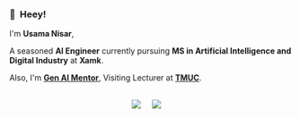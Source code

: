 

### 👋&nbsp;&nbsp;Heey!

I'm **Usama Nisar**, 

A seasoned **AI Engineer** currently pursuing **MS in Artificial Intelligence and Digital Industry** at **Xamk**.

Also, I'm **[Gen AI Mentor](https://Genai.works)**, Visiting Lecturer at **[TMUC](https://TMUC.edu,ok)**.
<br><br>


<p align='center'>
  <a href="https://www.linkedin.com/in/usama-nisar/"><img src="https://img.shields.io/badge/linkedin-%230077B5.svg?&style=for-the-badge&logo=linkedin&logoColor=white" /></a>&nbsp;&nbsp;&nbsp;&nbsp;
  <a href="mailto:usamanisarkhan85@gmail.com?subject=Olá%20Stefany"><img src="https://img.shields.io/badge/gmail-%23D14836.svg?&style=for-the-badge&logo=gmail&logoColor=white" /></a>&nbsp;&nbsp;&nbsp;&nbsp;

</p>

